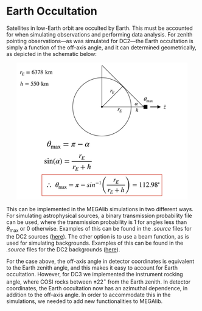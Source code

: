 # Earth Occultation  

Satellites in low-Earth orbit are occulted by Earth. This must be accounted for when simulating observations and performing data analysis. For zenith pointing observations—as was simulated for DC2—the Earth occultation is simply a function of the off-axis angle, and it can determined geometrically, as depicted in the schematic below:

<p align="center">
<img width="450"  src="images/earth_occ_dc2.png">
</p>

This can be implemented in the MEGAlib simulations in two different ways. For simulating astrophysical sources, a binary transmission probability file can be used, where the transmission probability is 1 for angles less than $\theta_{\text{max}}$ or 0 otherwise. Examples of this can be found in the *.source* files for the DC2 sources ([here](https://github.com/cositools/cosi-sim/tree/main/cosi_sim/Source_Library/DC2/sources)). The other option is to use a beam function, as is used for simulating backgrounds. Examples of this can be found in the *.source* files for the DC2 backgrounds ([here](https://github.com/cositools/cosi-sim/tree/main/cosi_sim/Source_Library/DC2/backgrounds)).

For the case above, the off-axis angle in detector coordinates is equivalent to the Earth zenith angle, and this makes it easy to account for Earth occultation. However, for DC3 we implemented the instrument rocking angle, where COSI rocks between $\pm 22^\circ$ from the Earth zenith. In detector coordinates, the Earth occultation now has an azimuthal dependence, in addition to the off-axis angle. In order to accommodate this in the simulations, we needed to add new functionalities to MEGAlib.
